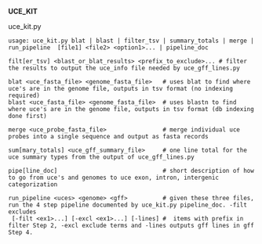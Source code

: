 **UCE_KIT**

uce_kit.py 

    usage: uce_kit.py blat | blast | filter_tsv | summary_totals | merge | run_pipeline  [file1] <file2> <option1>... | pipeline_doc
    
    filt[er_tsv] <blast_or_blat_results> <prefix_to_exclude>... # filter the results to output the uce_info file needed by uce_gff_lines.py

    blat <uce_fasta_file> <genome_fasta_file>   # uses blat to find where uce's are in the genome file, outputs in tsv format (no indexing required)
    blast <uce_fasta_file> <genome_fasta_file>  # uses blastn to find where uce's are in the genome file, outputs in tsv format (db indexing done first)
    
    merge <uce_probe_fasta_file>                # merge individual uce probes into a single sequence and output as fasta records
    
    sum[mary_totals] <uce_gff_summary_file>     # one line total for the uce summary types from the output of uce_gff_lines.py
    
    pipe[line_doc]                              # short description of how to go from uce's and genomes to uce exon, intron, intergenic categorization
    
    run_pipeline <uces> <genome> <gff>          # given these three files, run the 4 step pipeline documented by uce_kit.py pipeline_doc. -filt excludes
     [-filt <ex1>...] [-excl <ex1>...] [-lines] #  items with prefix in filter Step 2, -excl exclude terms and -lines outputs gff lines in gff Step 4.
